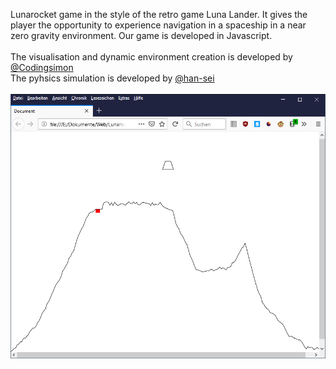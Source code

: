 Lunarocket game in the style of the retro game Luna Lander. It gives the player the opportunity to experience navigation in a spaceship in a near zero gravity environment. Our game is developed in Javascript.
<br>
<br>
The visualisation and dynamic environment creation is developed by [@Codingsimon](https://github.com/Codingsimon)
<br>
The pyhsics simulation is developed by [@han-sei](https://github.com/han-sei)
<br>
<br>
![Screenshot](screenshot.png)
